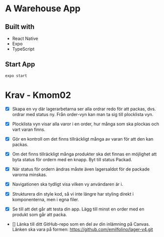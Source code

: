 # A Warehouse App

## Built with
* React Native
* Expo
* TypeScript

## Start App

```
expo start
```

# Krav - Kmom02

- [x] Skapa en vy där lagerarbetarna ser alla ordrar redo för att packas, dvs. ordrar med status ny. Från order-vyn kan man ta sig till plocklista vyn.

- [x] Plocklista vyn visar alla varor i en order, hur många som ska plockas och vart varan finns.

- [x] Gör en kontroll om det finns tillräckligt många av varan för att den kan packas.

- [x] Om det finns tillräckligt många produkter ska det finnas en möjlighet att byta status för ordern med en knapp. Byt till status Packad.

- [x] När status för ordern ändras måste även lagersaldot för de packade varorna minskas.

- [x] Navigationen ska tydligt visa vilken vy användaren är i.

- [x] Strukturera din style kod, så vi inte längre har styling direkt i komponenterna, men i egna filer.

- [x] Se till att det går att testa din app. Lägg till minst en order med en produkt som går att packa.

- [] Länka till ditt GitHub-repo som en del av din inlämning på Canvas. Länken ska vara på formen: https://github.com/emilfolino/lager-v4.git